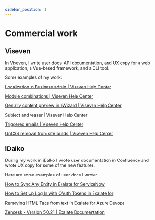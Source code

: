 ```yaml
---
sidebar_position: 1
---
```


# Commercial work

## Viseven

In Viseven, I write user docs, API documentation, and UX copy for a web application, a Vue-based framework, and a CLI tool.

Some examples of my work:

[Localization in Business admin | Viseven Help Center](https://help.ewizard.io/en/articles/7865979-localization-in-business-admin)

[Module combinations | Viseven Help Center](https://help.ewizard.io/en/articles/8451096-module-combinations)

[Genially content preview in eWizard | Viseven Help Center](https://help.ewizard.io/en/articles/8899553-genially-content-preview-in-ewizard)

[Subject and teaser | Viseven Help Center](https://help.ewizard.io/en/articles/7252539-subject-and-teaser)

[Triggered emails | Viseven Help Center](https://help.ewizard.io/en/articles/6829573-triggered-emails)

[UnCSS removal from site builds | Viseven Help Center](https://help.ewizard.io/en/articles/6829686-uncss-removal-from-site-builds)

## iDalko

During my work in iDalko I wrote user documentation in Confluence and wrote UX copy for some of the new features.

Here are some examples of user docs I wrote:

[How to Sync Any Entity in Exalate for ServiceNow](https://docs.idalko.com/exalate/x/bgZ1Aw)

[How to Set Up Log In with OAuth Tokens in Exalate for](https://docs.idalko.com/exalate/x/IgExAg)

[Removing HTML Tags from text in Exalate for Azure Devops](https://docs.exalate.com/docs/removing-html-tags-from-text-in-exalate-for-azure-devops)

[Zendesk - Version 5.0.21 | Exalate Documentation](https://docs.exalate.com/docs/zendeskversion-5021)
